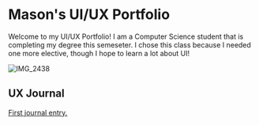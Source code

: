 # Mason's UI/UX Portfolio

 Welcome to my UI/UX Portfolio! I am a Computer Science student that is completing my degree this semeseter. I chose this class because I needed one more elective, though I hope to learn a lot about UI!


![IMG_2438](https://user-images.githubusercontent.com/78045519/155822182-0a85b131-b899-4aec-9213-2311450a12cb.JPG)





## UX Journal

[First journal entry.](/journal1/README.md)
